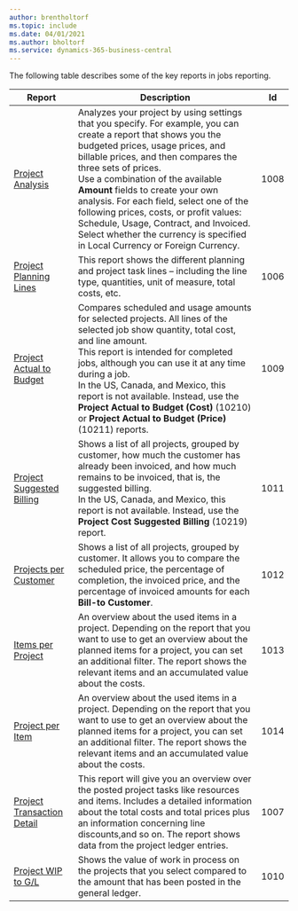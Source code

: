 ```yaml
---
author: brentholtorf
ms.topic: include
ms.date: 04/01/2021
ms.author: bholtorf
ms.service: dynamics-365-business-central
---
```


The following table describes some of the key reports in jobs reporting.

| Report | Description | Id | 
|---------|---------|---------|
| [Project Analysis](https://businesscentral.dynamics.com?report=1008)|Analyzes your project by using settings that you specify. For example, you can create a report that shows you the budgeted prices, usage prices, and billable prices, and then compares the three sets of prices.<br>Use a combination of the available **Amount** fields to create your own analysis. For each field, select one of the following prices, costs, or profit values: Schedule, Usage, Contract, and Invoiced. <br>Select whether the currency is specified in Local Currency or Foreign Currency. |1008|
| [Project Planning Lines](https://businesscentral.dynamics.com?report=1006) |This report shows the different  planning and project task lines – including the line type, quantities, unit of measure, total costs, etc.|1006|
| [Project Actual to Budget](https://businesscentral.dynamics.com?report=1009)|Compares scheduled and usage amounts for selected projects. All lines of the selected job show quantity, total cost, and line amount. <br>This report is intended for completed jobs, although you can use it at any time during a job.<br>In the US, Canada, and Mexico, this report is not available. Instead, use the **Project Actual to Budget (Cost)** (10210) or **Project Actual to Budget (Price)** (10211) reports.|1009|
| [Project Suggested Billing](https://businesscentral.dynamics.com?report=1011)|Shows a list of all projects, grouped by customer, how much the customer has already been invoiced, and how much remains to be invoiced, that is, the suggested billing. <br>In the US, Canada, and Mexico, this report is not available. Instead, use the **Project Cost Suggested Billing** (10219) report.|1011|
| [Projects per Customer](https://businesscentral.dynamics.com?report=1012)|Shows a list of all projects, grouped by customer. It allows you to compare the scheduled price, the percentage of completion, the invoiced price, and the percentage of invoiced amounts for each **Bill-to Customer**.|1012|
| [Items per Project](https://businesscentral.dynamics.com?report=1013)|An overview about the used items in a project. Depending on the report that you want to use to get an overview about the planned items for a project, you can set an additional filter. The report shows the relevant items and an accumulated value about the costs.|1013|
| [Project per Item](https://businesscentral.dynamics.com?report=1014) |An overview about the used items in a project. Depending on the report that you want to use to get an overview about the planned items for a project, you can set an additional filter. The report shows the relevant items and an accumulated value about the costs.|1014|
| [Project Transaction Detail](https://businesscentral.dynamics.com?report=1007) |This report will give you an overview over the posted project tasks like resources and items. Includes a detailed information about the total costs and total prices plus an information concerning line discounts,and so on. The report shows data from the project ledger entries.|1007|
| [Project WIP to G/L](https://businesscentral.dynamics.com?report=1010) |Shows the value of work in process on the projects that you select compared to the amount that has been posted in the general ledger.|1010|
